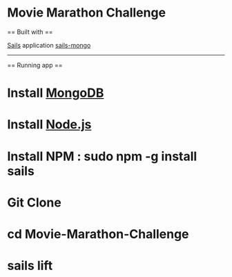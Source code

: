 Movie Marathon Challenge
========================

== Built with ==

[Sails](http://sailsjs.org) application
[sails-mongo](https://github.com/balderdashy/sails-mongo)

----

== Running app ==

# Install [MongoDB](https://www.mongodb.org/)
# Install [Node.js](http://nodejs.org/)
# Install NPM : sudo npm -g install sails
# Git Clone
# cd Movie-Marathon-Challenge
# sails lift


